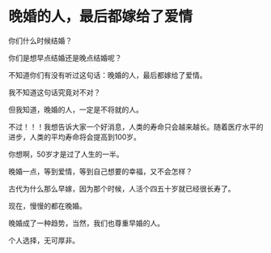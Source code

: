 # 晚婚的人，最后都嫁给了爱情
你们什么时候结婚？
 
你们是想早点结婚还是晚点结婚呢？
 
不知道你们有没有听过这句话：晚婚的人，最后都嫁给了爱情。
 
我不知道这句话究竟对不对？
 
但我知道，晚婚的人，一定是不将就的人。
 
不过！！！我想告诉大家一个好消息，人类的寿命只会越来越长。随着医疗水平的进步，人类的平均寿命将会提高到100岁。
 
你想啊，50岁才是过了人生的一半。
 
晚婚一点，等到爱情，等到自己想要的幸福，又不会怎样？
 
古代为什么那么早嫁，因为那个时候，人活个四五十岁就已经很长寿了。
 
现在，慢慢的都在晚婚。
 
晚婚成了一种趋势，当然，我们也尊重早婚的人。
 
个人选择，无可厚非。